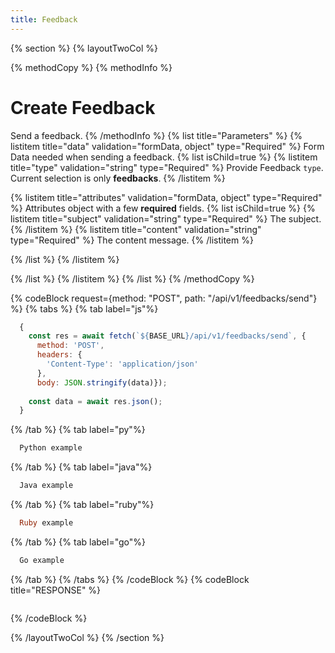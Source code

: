 ```yaml
---
title: Feedback
---
```

{% section %}
{% layoutTwoCol %}

{% methodCopy %}
{% methodInfo %}
  # Create Feedback
  Send a feedback.
{% /methodInfo %}
{% list title="Parameters" %}
  {% listitem title="data" validation="formData, object" type="Required" %}
  Form Data needed when sending a feedback.
  {% list isChild=true %}
  {% listitem title="type" validation="string" type="Required" %}
  Provide Feedback `type`. Current selection is only **feedbacks**.
  {% /listitem %}
  
  {% listitem title="attributes" validation="formData, object" type="Required" %}
  Attributes object with a few **required** fields.
  {% list isChild=true %}
  {% listitem title="subject" validation="string" type="Required" %}
  The subject.
  {% /listitem %}
  {% listitem title="content" validation="string" type="Required" %}
  The content message.
  {% /listitem %}

  {% /list %}
  {% /listitem %}

  {% /list %}
  {% /listitem %}
{% /list %}
{% /methodCopy %}

{% codeBlock request={method: "POST", path: "/api/v1/feedbacks/send"} %}
{% tabs %}
  {% tab label="js"%}
  ```js
    {
      const res = await fetch(`${BASE_URL}/api/v1/feedbacks/send`, {
        method: 'POST',
        headers: {
          'Content-Type': 'application/json'
        },
        body: JSON.stringify(data)});
        
      const data = await res.json();
    }
  ```
  {% /tab %}
  {% tab label="py"%}
  ```py
    Python example
  ```
  {% /tab %}
  {% tab label="java"%}
  ```java
    Java example
  ```
  {% /tab %}
  {% tab label="ruby"%}
  ```ruby
    Ruby example
  ```
  {% /tab %}
  {% tab label="go"%}
  ```go
    Go example
  ```
  {% /tab %}
{% /tabs %}
{% /codeBlock %}
{% codeBlock title="RESPONSE" %}
  ```json
  ```
{% /codeBlock %}  

{% /layoutTwoCol %}
{% /section %}